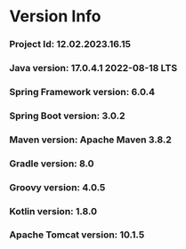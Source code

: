 # Version Info
### Project Id: 12.02.2023.16.15
### Java version: 17.0.4.1 2022-08-18 LTS
### Spring Framework version: 6.0.4
### Spring Boot version: 3.0.2 
### Maven version: Apache Maven 3.8.2
### Gradle version: 8.0
### Groovy version: 4.0.5
### Kotlin version: 1.8.0
### Apache Tomcat version: 10.1.5


